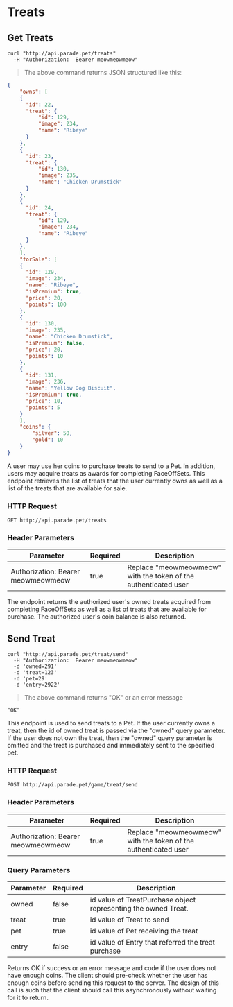 # Treats

## Get Treats

```shell
curl "http://api.parade.pet/treats"
  -H "Authorization:  Bearer meowmeowmeow"
```

> The above command returns JSON structured like this:

```json 
{
	"owns": [
	{ 
	  "id": 22,
	  "treat": {
		  "id": 129,
		  "image": 234,
		  "name": "Ribeye"
	  }
	},
	{ 
	  "id": 23,
	  "treat": {
		  "id": 130,
		  "image": 235,
		  "name": "Chicken Drumstick"
	  }
	},
	{ 
	  "id": 24,
	  "treat": {
		  "id": 129,
		  "image": 234,
		  "name": "Ribeye"
	  }
	},
	],
	"forSale": [
	{ 
	  "id": 129,
	  "image": 234,
	  "name": "Ribeye",
	  "isPremium": true,
	  "price": 20,
	  "points": 100
	},
	{ 
	  "id": 130,
	  "image": 235,
	  "name": "Chicken Drumstick",
	  "isPremium": false,
	  "price": 20,
	  "points": 10
	},
	{ 
	  "id": 131,
	  "image": 236,
	  "name": "Yellow Dog Biscuit",
	  "isPremium": true,
	  "price": 10,
	  "points": 5
	}
	],
	"coins": {
		"silver": 50,
		"gold": 10
	}
}
```

A user may use her coins to purchase treats to send to a Pet.  In addition, users may acquire treats as awards for completing FaceOffSets.  This endpoint retrieves the list of treats that the user currently owns as well as a list of the treats that are available for sale. 

### HTTP Request

`GET http://api.parade.pet/treats`

### Header Parameters

Parameter | Required | Description
--------- | ------- | -----------
Authorization:  Bearer meowmeowmeow | true | Replace "meowmeowmeow" with the token of the authenticated user

<aside class="success">
The endpoint returns the authorized user's owned treats acquired from completing FaceOffSets as well as a list of treats that are available for purchase.  The authorized user's coin balance is also returned.  
</aside>


## Send Treat

```shell
curl "http://api.parade.pet/treat/send"
  -H "Authorization:  Bearer meowmeowmeow"
  -d 'owned=291'
  -d 'treat=123'
  -d 'pet=29'
  -d 'entry=2922'
```

> The above command returns "OK" or an error message

```
"OK"
```

This endpoint is used to send treats to a Pet.  If the user currently owns a treat, then the id of owned treat is passed via the "owned" query parameter. If the user does not own the treat, then the "owned" query parameter is omitted and the treat is purchased and immediately sent to the specified pet. 

### HTTP Request

`POST http://api.parade.pet/game/treat/send`

### Header Parameters

Parameter | Required | Description
--------- | ------- | -----------
Authorization:  Bearer meowmeowmeow | true | Replace "meowmeowmeow" with the token of the authenticated user


### Query Parameters

Parameter | Required | Description
--------- | ------- | -----------
owned | false | id value of TreatPurchase object representing the owned Treat.
treat | true | id value of Treat to send
pet | true | id value of Pet receiving the treat
entry | false | id value of Entry that referred the treat purchase

<aside class="success">
Returns OK if success or an error message and code if the user does not have enough coins.  The client should pre-check whether the user has enough coins before sending this request to the server.  The design of this call is such that the client should call this asynchronously without waiting for it to return.  
</aside>